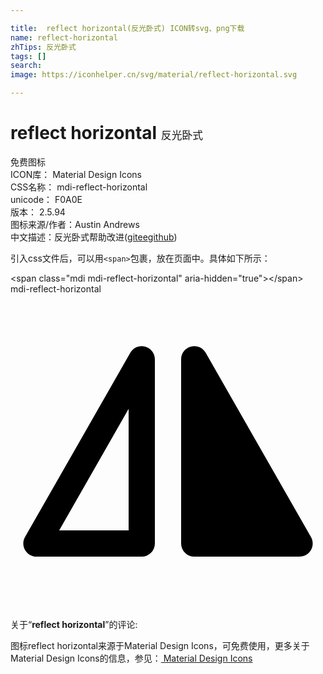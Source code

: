 ```yaml
---

title:  reflect horizontal(反光卧式) ICON转svg、png下载
name: reflect-horizontal
zhTips: 反光卧式
tags: []
search: 
image: https://iconhelper.cn/svg/material/reflect-horizontal.svg

---
```


# reflect horizontal  <small style="font-size: 60%;font-weight: 100">反光卧式</small>


<div class="detail-page">
<p>
<span><span class="badge-success badge">免费图标</span> </span>
<br/>
<span>
ICON库：
<span class="badge-secondary badge">Material Design Icons</span> 
</span>
<br/>
<span>
CSS名称：
<span class="badge-secondary badge">mdi-reflect-horizontal</span> 
</span>
<br/>
<span>
unicode：
<span class="badge-secondary badge">F0A0E</span> 
<copy-btn content='F0A0E' btn-title=""></copy-btn>
<copy-btn :content='String.fromCodePoint(parseInt("F0A0E", 16))' btn-title="复制U"></copy-btn>
</span>
<br/>
<span>
版本：
<span class="badge-secondary badge">2.5.94</span> 
</span>
<br/>
<span>图标来源/作者：<span class="badge-light badge">Austin Andrews</span></span> 
<br/>
<span class="zh-detail">中文描述：<span class="badge-primary badge">反光卧式</span><span class="help-link"><span>帮助改进</span>(<a href="https://gitee.com/liuwave/icon-helper/edit/master/json/material/reflect-horizontal.json" target="_blank" rel="noopener noreferrer">gitee</a><a href="https://github.com/liuwave/icon-helper/edit/master/json/material/reflect-horizontal.json" target="_blank" rel="noopener noreferrer">github</a></span>)</span><br/>
</p>
</div>
<div class="alert alert-dark">
  <i class="mdi mdi-reflect-horizontal mdi-48px"></i>
  <i class="mdi mdi-reflect-horizontal mdi-36px"></i>
  <i class="mdi mdi-reflect-horizontal mdi-24px"></i>
  <i class="mdi mdi-reflect-horizontal mdi-18px"></i>
</div>
<div>
  <p>引入css文件后，可以用<code>&lt;span&gt;</code>包裹，放在页面中。具体如下所示：    
  </p>
  <div class="alert alert-primary" style="font-size: 14px">
    &lt;span class="mdi mdi-reflect-horizontal" aria-hidden="true"&gt;&lt;/span&gt;
    <copy-btn content='<span class="mdi mdi-reflect-horizontal" aria-hidden="true"></span>'></copy-btn>
  </div>
  <div class="alert alert-secondary">
    <i class="mdi mdi-reflect-horizontal"
    style="font-size: 24px"
    aria-hidden="true"></i> mdi-reflect-horizontal
    <copy-btn content="mdi-reflect-horizontal" btn-title="复制图标名称"></copy-btn>
  </div>
</div>
<div id="svg" class="svg-wrap">
<svg xmlns="http://www.w3.org/2000/svg" viewBox="0 0 24 24"><path d="M22,20H14A1,1 0 0,1 13,19V4.97C13,4.5 13.31,4.12 13.74,4C14.19,3.88 14.65,4.08 14.87,4.47L22.89,18.5C23.07,18.81 23.07,19.19 22.89,19.5C22.71,19.81 22.38,20 22,20M2,20C1.62,20 1.29,19.81 1.11,19.5C0.93,19.19 0.93,18.81 1.11,18.5L9.13,4.47C9.35,4.08 9.81,3.88 10.26,4C10.69,4.12 11,4.5 11,4.97V19A1,1 0 0,1 10,20H2M9,18V8.74L3.71,18H9Z" /></svg>
</div>
<detail full-name='mdi-reflect-horizontal'></detail>
<div class="icon-detail__container">
<p>关于“<b>reflect horizontal</b>”的评论:</p>
</div>
<Vssue title="关于“reflect horizontal”的评论" />    
<div><p>图标reflect horizontal来源于Material Design Icons，可免费使用，更多关于 Material Design Icons的信息，参见：<a target="_blank" href="https://iconhelper.cn/material.html"> Material Design Icons</a>
</p></div>
